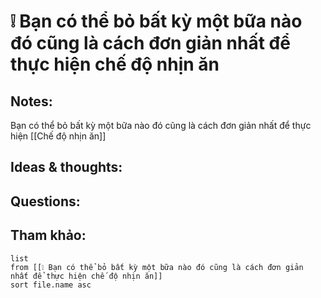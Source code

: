 # ❕ Bạn có thể bỏ bất kỳ một bữa nào đó cũng là cách đơn giản nhất để thực hiện chế độ nhịn ăn

## Notes:
Bạn có thể bỏ bất kỳ một bữa nào đó cũng là cách đơn giản nhất để thực hiện [[Chế độ nhịn ăn]]

## Ideas & thoughts:

## Questions:


## Tham khảo:
```dataview
list
from [[❕ Bạn có thể bỏ bất kỳ một bữa nào đó cũng là cách đơn giản nhất để thực hiện chế độ nhịn ăn]]
sort file.name asc
```